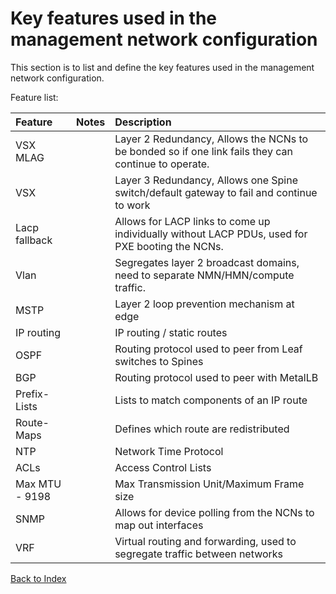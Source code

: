 # Key features used in the management network configuration

This section is to list and define the key features used in the management network configuration. 

Feature list:

| Feature      | Notes | Description     |
| :---        |    :----:   |          :--- |
|VSX MLAG	| | Layer 2 Redundancy, Allows the NCNs to be bonded so if one link fails they can continue to operate. |
|VSX	| | Layer 3 Redundancy, Allows one Spine switch/default gateway to fail and continue to work |
|Lacp fallback	| | Allows for LACP links to come up individually without LACP PDUs, used for PXE booting the NCNs. |
|Vlan	| | Segregates layer 2 broadcast domains, need to separate NMN/HMN/compute traffic. |
|MSTP	| | Layer 2 loop prevention mechanism at edge |
|IP routing	| | IP routing / static routes |
|OSPF	| | Routing protocol used to peer from Leaf switches to Spines |
|BGP	| | Routing protocol used to peer with MetalLB |
|Prefix-Lists	| | Lists to match components of an IP route |
|Route-Maps	| | Defines which route are redistributed |
|NTP	| | Network Time Protocol |
|ACLs	| | Access Control Lists |
|Max MTU - 9198	| | Max Transmission Unit/Maximum Frame size |
|SNMP	| | Allows for device polling from the NCNs to map out interfaces |
|VRF	| | Virtual routing and forwarding, used to segregate traffic between networks |

[Back to Index](../index.md)